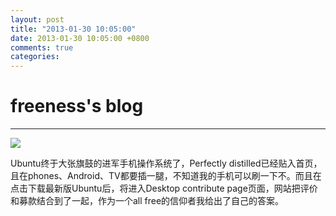 ```yaml
---
layout: post
title: "2013-01-30 10:05:00"
date: 2013-01-30 10:05:00 +0800
comments: true
categories: 
---
```


# freeness's blog

----------

![](http://okqmqrbgo.bkt.clouddn.com/201301301005001.jpg)

>
Ubuntu终于大张旗鼓的进军手机操作系统了，Perfectly distilled已经贴入首页，且在phones、Android、TV都要插一腿，不知道我的手机可以刷一下不。而且在点击下载最新版Ubuntu后，将进入Desktop contribute page页面，网站把评价和募款结合到了一起，作为一个all free的信仰者我给出了自己的答案。
